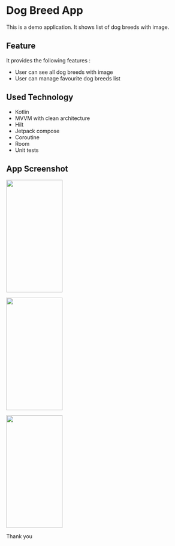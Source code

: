 # Dog Breed App

This is a demo application. It shows list of dog breeds with image.

## Feature
It provides the following features :

- User can see all dog breeds with image
- User can manage favourite dog breeds list

## Used Technology
- Kotlin
- MVVM with clean architecture
- Hilt
- Jetpack compose
- Coroutine
- Room
- Unit tests

## App Screenshot

<p><img src="https://github.com/julkar-nain/dogbreed/assets/9356375/40431562-06ba-49f5-995c-d33d3bd31fd8" width="150" height="300"＞ </p>


<p><img src="https://github.com/julkar-nain/dogbreed/assets/9356375/378fb470-4395-4b24-9420-e51fd2a934c7" width="150" height="300"＞</p>


<p><img src="https://github.com/julkar-nain/dogbreed/assets/9356375/b768f914-234b-4f26-ab59-730d633fff91" width="150" height="300"＞</p>


Thank you
  
